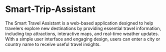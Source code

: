 # Smart-Trip-Assistant
The Smart Travel Assistant is a web-based application designed to help travelers explore new destinations by providing essential travel information, including top attractions, interactive maps, and real-time weather updates. With a simple user interface and engaging design, users can enter a city or country name to receive useful travel insights.
